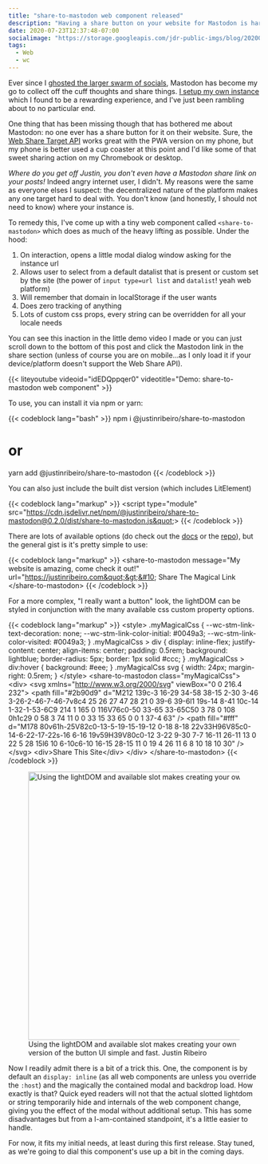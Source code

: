 ```yaml
---
title: "share-to-mastodon web component released"
description: "Having a share button on your website for Mastodon is hard given it's decentralized nature. With my latest tiny web component it's now easier to give users the option."
date: 2020-07-23T12:37:48-07:00
socialimage: "https://storage.googleapis.com/jdr-public-imgs/blog/20200723-fancy-button-800.png"
tags:
  - Web
  - wc
---
```


Ever since I [ghosted the larger swarm of socials](/chronicle/2019/09/30/ghosting-the-socials-and-expanding-my-open-web-existence/), Mastodon has become my go to collect off the cuff thoughts and share things. [I setup my own instance](/chronicle/2019/09/27/setting-up-mastodon-on-google-cloud-platform/) which I found to be a rewarding experience, and I've just been rambling about to no particular end.

One thing that has been missing though that has bothered me about Mastodon: no one ever has a share button for it on their website. Sure, the [Web Share Target API](https://w3c.github.io/web-share-target/) works great with the PWA version on my phone, but my phone is better used a cup coaster at this point and I'd like some of that sweet sharing action on my Chromebook or desktop.

_Where do you get off Justin, you don't even have a Mastodon share link on your posts!_ Indeed angry internet user, I didn't. My reasons were the same as everyone elses I suspect: the decentralized nature of the platform makes any one target hard to deal with. You don't know (and honestly, I should not need to know) where your instance is.

To remedy this, I've come up with a tiny web component called `<share-to-mastodon>` which does as much of the heavy lifting as possible. Under the hood:

1. On interaction, opens a little modal dialog window asking for the instance url
2. Allows user to select from a default datalist that is present or custom set by the site (the power of `input type=url list` and `datalist`! yeah web platform)
3. Will remember that domain in localStorage if the user wants
4. Does zero tracking of anything
5. Lots of custom css props, every string can be overridden for all your locale needs

You can see this inaction in the little demo video I made or you can just scroll down to the bottom of this post and click the Mastodon link in the share section (unless of course you are on mobile...as I only load it if your device/platform doesn't support the Web Share API).

{{< liteyoutube videoid="idEDQppqer0" videotitle="Demo: share-to-mastodon web component" >}}

To use, you can install it via npm or yarn:

{{< codeblock lang="bash" >}}
npm i @justinribeiro/share-to-mastodon

# or

yarn add @justinribeiro/share-to-mastodon
{{< /codeblock >}}

You can also just include the built dist version (which includes LitElement)

{{< codeblock lang="markup" >}}
&lt;script type=&quot;module&quot; src=&quot;https://cdn.jsdelivr.net/npm/@justinribeiro/share-to-mastodon@0.2.0/dist/share-to-mastodon.js&quot;&gt;
{{< /codeblock >}}

There are lots of available options (do check out the [docs](https://www.npmjs.com/package/@justinribeiro/share-to-mastodon) or the [repo](https://github.com/justinribeiro/share-to-mastodon)), but the general gist is it's pretty simple to use:

{{< codeblock lang="markup" >}}
&lt;share-to-mastodon message=&quot;My website is amazing, come check it out!&quot; url=&quot;https://justinribeiro.com&quot;&gt;&#10; Share The Magical Link&#10;&lt;/share-to-mastodon&gt;
{{< /codeblock >}}

For a more complex, "I really want a button" look, the lightDOM can be styled in conjunction with the many available css custom property options.

{{< codeblock lang="markup" >}}
&lt;style&gt;&#10;.myMagicalCss {&#10; --wc-stm-link-text-decoration: none;&#10; --wc-stm-link-color-initial: #0049a3;&#10; --wc-stm-link-color-visited: #0049a3;&#10;}&#10;.myMagicalCss &gt; div {&#10; display: inline-flex;&#10; justify-content: center;&#10; align-items: center;&#10; padding: 0.5rem;&#10; background: lightblue;&#10; border-radius: 5px;&#10; border: 1px solid #ccc;&#10;}&#10;.myMagicalCss &gt; div:hover {&#10; background: #eee;&#10;}&#10;.myMagicalCss svg {&#10; width: 24px;&#10; margin-right: 0.5rem;&#10;}&#10;&lt;/style&gt;&#10;&lt;share-to-mastodon class=&quot;myMagicalCss&quot;&gt;&#10; &lt;div&gt;&#10; &lt;svg xmlns=&quot;http://www.w3.org/2000/svg&quot; viewBox=&quot;0 0 216.4 232&quot;&gt;&#10; &lt;path&#10; fill=&quot;#2b90d9&quot;&#10; d=&quot;M212 139c-3 16-29 34-58 38-15 2-30 3-46 3-26-2-46-7-46-7v8c4 25 26 27 47 28 21 0 39-6 39-6l1 19s-14 8-41 10c-14 1-32-1-53-6C9 214 1 165 0 116V76c0-50 33-65 33-65C50 3 78 0 108 0h1c29 0 58 3 74 11 0 0 33 15 33 65 0 0 1 37-4 63&quot;&#10; /&gt;&#10; &lt;path&#10; fill=&quot;#fff&quot;&#10; d=&quot;M178 80v61h-25V82c0-13-5-19-15-19-12 0-18 8-18 22v33H96V85c0-14-6-22-17-22s-16 6-16 19v59H39V80c0-12 3-22 9-30 7-7 16-11 26-11 13 0 22 5 28 15l6 10 6-10c6-10 16-15 28-15 11 0 19 4 26 11 6 8 10 18 10 30&quot;&#10; /&gt;&#10; &lt;/svg&gt;&#10; &lt;div&gt;Share This Site&lt;/div&gt;&#10; &lt;/div&gt;&#10;&lt;/share-to-mastodon&gt;
{{< /codeblock >}}

<figure aria-label="media" role="group" itemscope="" itemprop="associatedMedia" itemtype="http://schema.org/ImageObject">
  <picture>
    <source srcset="https://storage.googleapis.com/jdr-public-imgs/blog/20200723-fancy-button-640.webp 640w,
                    https://storage.googleapis.com/jdr-public-imgs/blog/20200723-fancy-button-800.webp 800w,
                    https://storage.googleapis.com/jdr-public-imgs/blog/20200723-fancy-button-1024.webp 1024w,
                    https://storage.googleapis.com/jdr-public-imgs/blog/20200723-fancy-button-1280.webp 1280w,
                    https://storage.googleapis.com/jdr-public-imgs/blog/20200723-fancy-button-1600.webp 1600w"
            sizes="(min-width: 800px) 800px, 100vw" type="image/webp">
    <source srcset="https://storage.googleapis.com/jdr-public-imgs/blog/20200723-fancy-button-640.png 640w,
                    https://storage.googleapis.com/jdr-public-imgs/blog/20200723-fancy-button-800.png 800w,
                    https://storage.googleapis.com/jdr-public-imgs/blog/20200723-fancy-button-1024.png 1024w,
                    https://storage.googleapis.com/jdr-public-imgs/blog/20200723-fancy-button-1280.png 1280w,
                    https://storage.googleapis.com/jdr-public-imgs/blog/20200723-fancy-button-1600.png 1600w"
            sizes="(min-width: 800px) 800px, 100vw" type="image/png">
    <img decoding="async" loading="lazy" width="800" height="538" src="https://storage.googleapis.com/jdr-public-imgs/blog/20200723-fancy-button-800.png" alt="Using the lightDOM and available slot makes creating your own version of the button UI simple and fast.">
  </picture>
  <figcaption itemprop="caption description">
    <span aria-hidden="true">Using the lightDOM and available slot makes creating your own version of the button UI simple and fast.</span>
    <span class="author" itemprop="copyrightHolder">Justin Ribeiro</span>
  </figcaption>
</figure>

Now I readily admit there is a bit of a trick this. One, the component is by default an `display: inline` (as all web components are unless you override the `:host`) and the magically the contained modal and backdrop load. How exactly is that? Quick eyed readers will not that the actual slotted lightdom or string temporarily hide and internals of the web component change, giving you the effect of the modal without additional setup. This has some disadvantages but from a I-am-contained standpoint, it's a little easier to handle.

For now, it fits my initial needs, at least during this first release. Stay tuned, as we're going to dial this component's use up a bit in the coming days.
